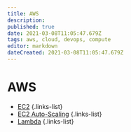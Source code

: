 ```yaml
---
title: AWS
description: 
published: true
date: 2021-03-08T11:05:47.679Z
tags: aws, cloud, devops, compute
editor: markdown
dateCreated: 2021-03-08T11:05:47.679Z
---
```


# AWS
- [EC2](/training/aws/ec2)
{.links-list}
- [EC2 Auto-Scaling](/training/aws/ec2_auto_scaling)
{.links-list}
- [Lambda](/training/aws/lambda)
{.links-list}